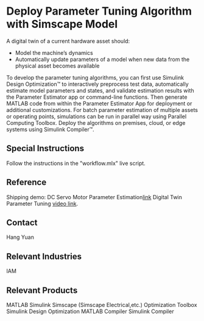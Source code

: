 # Deploy Parameter Tuning Algorithm with Simscape Model

A digital twin of a current hardware asset should:
- Model the machine’s dynamics
- Automatically update parameters of a model when new data from the physical asset becomes available

To develop the parameter tuning algorithms, you can first use 
Simulink Design Optimization™ to interactively preprocess test data, 
automatically estimate model parameters and states, and validate estimation results 
with the Parameter Estimator app or command-line functions.
Then generate MATLAB code from within the Parameter Estimator App for deployment or 
additional customizations.
For batch parameter estimation of multiple assets or operating points, 
simulations can be run in parallel way using Parallel Computing Toolbox.
Deploy the algorithms on premises, cloud, or edge systems using Simulink Compiler™.

## Special Instructions
Follow the instructions in the "workflow.mlx" live script.

## Reference
Shipping demo: DC Servo Motor Parameter Estimation[link](https://www.mathworks.com/help/releases/R2024a/sldo/ug/dc-servo-motor-parameter-estimation.html)
Digital Twin Parameter Tuning [video link](https://ww2.mathworks.cn/videos/digital-twin-parameter-tuning-1627455885561.html).

## Contact
Hang Yuan

## Relevant Industries
IAM

## Relevant Products
MATLAB
Simulink
Simscape (Simscape Electrical,etc.)
Optimization Toolbox
Simulink Design Optimization
MATLAB Compiler
Simulink Compiler
